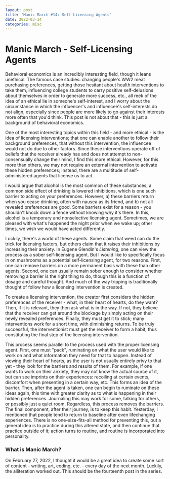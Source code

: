```yaml
---
layout: post
title: "Manic March #14: Self-Licensing Agents"
date: 2022-03-14
categories: misc
---
```


# Manic March - Self-Licensing Agents

Behavioral economics is an incredibly interesting field, though it leans unethical. The famous case studies: changing people's WW2 meat purchasing preferences, getting those hesitant about health interventions to take them, influencing college students to carry positive self-delusions about themselves in order to generate more success, etc., all reek of the idea of an ethical lie in someone's self-interest, and I worry about the circumstance in which the influencer's and influencee's self-interests do not align, especially since people are more likely to go against their interests more often that you'd think. This post is not about that - this is just a background of behavioral economics. 

One of the most interesting topics within this field - and more ethical - is the idea of licensing interventions; that one can enable another to follow their background preferences, that without this intervention, the influencee would not do due to other factors. Since these interventions operate off of beliefs that the receiver already has and does not attempt to non-consensually change their mind, I find this more ethical. However, for this more than others, we may not require an external intervention to activate these hidden preferences; instead, there are a multitude of self-administered agents that license us to act.

I would argue that alcohol is the most common of these substances; a common side effect of drinking is lowered inhibitions, which is one such barrier to acting on your preferences. However, a) these barriers return when you cease drinking, often with nausea as its friend, and b) not all revealed preferences are good. Some barriers exist for a reason - you shouldn't knock down a fence without knowing why it's there. In this, alcohol is a temporary and nonselective licensing agent. Sometimes, we are pleased with what's happened the night prior when we wake up; other times, we wish we would have acted differently.

Luckily, there's a world of these agents. Some claim that weed can do the trick for licensing factors, but others claim that it raises their inhibitions by increasing their anxiety. In Eugene Glendin's *Listening*, one can view the process as a sober self-licensing agent. But I would like to specifically focus in on mushrooms as a potential self-licensing agent, for two reasons. First, one can remove barriers on a more permanent basis with these than other agents. Second, one can usually remain sober enough to consider whether removing a barrier is the right thing to do, though this is a function of dosage and careful thought. And much of the way tripping is traditionally thought of follow how a licensing intervention is created.

To create a licensing intervention, the creator first considers the hidden preferences of the receiver - what, in their heart of hearts, do they want? Then, if it is relevant, they then ask what is in the way. If not, they believe that the receiver can get around the blockage by simply acting on their newly revealed preferences. Finally, they must get it to stick; many interventions work for a short time, with diminishing returns. To be truly successful, the interventionist must get the receiver to form a habit, thus constituting the final step of the licensing intervention.

This process seems parallel to the process used with the proper licensing agent. First, one must "pack", ruminating on what the user would like to work on and what information they need for that to happen. Instead of viewing their heart of hearts, as the user is not usually entirely privy to that yet - they look for the barriers and results of them. For example, if one wants to work on their anxiety, they may not know the actual source of it, but can see imprints on their experiences: recoiling at certain events, discomfort when presenting in a certain way, etc. This forms an idea of the barrier. Then, after the agent is taken, one can begin to ruminate on these ideas again, this time with greater clarity as to what is happening in their hidden preferences. Journaling this may work for some, talking for others, or possibly just a quiet room. Regardless, this process removes the barriers. The final component, after their journey, is to keep this habit. Yesterday, I mentioned that people tend to return to baseline after even lifechanging experiences. There is no one-size-fits-all method for preventing this, but a general idea is to practice during this altered state, and then continue that practice outside of it; action turns to routine, and routine is incorporated into personality.

### What is Manic March?
On February 27, 2022, I thought it would be a great idea to create some sort of content - writing, art, coding, etc. - every day of the next month. Luckily, the alliteration worked out. This should be the fourteenth post in the series.